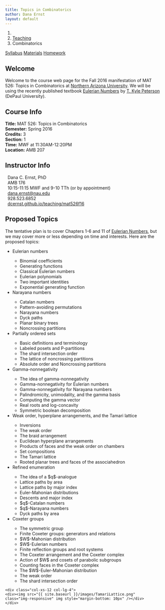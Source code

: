 ```yaml
---
title: Topics in Combinatorics
author: Dana Ernst
layout: default
---
```


<ol class="breadcrumb">
  <li><a href="/"><i class="fa fa-home"></i></a></li>
  <li><a href="/teaching/">Teaching</a></li>
  <li class="active">Combinatorics</li>
</ol>

<div class="row">
<div class="col-xs-12">
<div class="btn-group btn-group-justified">
<a class="btn btn-default btn-success" href="{{site.baseurl}}/teaching/mat526f16/syllabus/">Syllabus</a>
<a class="btn btn-default btn-primary" href="{{site.baseurl}}/teaching/mat526f16/materials/">Materials</a>
<a class="btn btn-default btn-warning" href="{{site.baseurl}}/teaching/mat526f16/homework/">Homework</a>
</div>
</div>
</div>

## Welcome ##
Welcome to the course web page for the Fall 2016 manifestation of MAT 526: Topics in Combinatorics at [Northern Arizona University](http://nau.edu). We will be using the recently published textbook [Eulerian Numbers](http://www.springer.com/us/book/9781493930906) by [T. Kyle Peterson](http://math.depaul.edu/tpeter21/) (DePaul University).

<div class="row">
  <div class="col-xs-12 col-sm-6">
    <div>
    <h2>Course Info</h2>
    <strong>Title:</strong> MAT 526: Topics in Combinatorics<br />
    <strong>Semester:</strong> Spring 2016<br />
    <strong>Credits:</strong> 3<br />
    <strong>Section:</strong> 1<br />
    <strong>Time:</strong> MWF at 11:30AM-12:20PM<br />
    <strong>Location:</strong> AMB 207
    </div>
  </div>

  <div class="col-xs-12 col-sm-6">
    <div>
      <h2>Instructor Info</h2>
      <i class="fa fa-user fa-fw"></i>&nbsp; Dana C. Ernst, PhD<br />
      <i class="fa fa-university fa-fw"></i>&nbsp; AMB 176<br />
      <i class="fa fa-users fa-fw"></i>&nbsp; 10:15-11:15 MWF and 9-10 TTh (or by appointment)<br />
      <i class="fa fa-envelope-o fa-fw"></i>&nbsp; <a href="mailto:dana.ernst@nau.edu">dana.ernst@nau.edu</a><br />
      <i class="fa fa-phone fa-fw"></i>&nbsp; 928.523.6852<br />
      <i class="fa fa-link fa-fw"></i>&nbsp; <a href="http://dcernst.github.io/teaching/mat526f16">dcernst.github.io/teaching/mat526f16</a>
    </div>
  </div>
</div>

## Proposed Topics ##
The tentative plan is to cover Chapters 1-6 and 11 of [Eulerian Numbers](http://www.springer.com/us/book/9781493930906), but we may cover more or less depending on time and interests.  Here are the proposed topics:

<div class="row">

  <div class="col-xs-12 col-lg-8">
    <div>
    <p>
    <ul>
    <li>Eulerian numbers</li>
    <ul>
      <li>Binomial coefficients</li>
      <li>Generating functions</li>
      <li>Classical Eulerian numbers</li>
      <li>Eulerian polynomials</li>
      <li>Two important identities</li>
      <li>Exponential generating function</li>
    </ul>
    <li>Narayana numbers</li>
    <ul>
      <li>Catalan numbers</li>
      <li>Pattern-avoiding permutations</li>
      <li>Narayana numbers</li>
      <li>Dyck paths</li>
      <li>Planar binary trees</li>
      <li>Noncrossing partitions</li>
    </ul>
    <li>Partially ordered sets</li>
    <ul>
      <li>Basic definitions and terminology</li>
      <li>Labeled posets and P-partitions</li>
      <li>The shard intersection order</li>
      <li>The lattice of noncrossing partitions</li>
      <li>Absolute order and Noncrossing partitions</li>
    </ul>
    <li>Gamma-nonnegativity</li>
    <ul>
      <li>The idea of gamma-nonnegativity</li>
      <li>Gamma-nonnegativity for Eulerian numbers</li>
      <li>Gamma-nonnegativity for Narayana numbers</li>
      <li>Palindromicity, unimodality, and the gamma basis</li>
      <li>Computing the gamma vector</li>
      <li>Real roots and log-concavity</li>
      <li>Symmetric boolean decomposition</li>
    </ul>
    <li>Weak order, hyperplane arrangements, and the Tamari lattice</li>
    <ul>
      <li>Inversions</li>
      <li>The weak order</li>
      <li>The braid arrangement</li>
      <li>Euclidean hyperplane arrangements</li>
      <li>Products of faces and the weak order on chambers</li>
      <li>Set compositions</li>
      <li>The Tamari lattice</li>
      <li>Rooted planar trees and faces of the associahedron</li>
    </ul>
    <li>Refined enumeration</li>
    <ul>
      <li>The idea of a $q$-analogue</li>
      <li>Lattice paths by area</li>
      <li>Lattice paths by major index</li>
      <li>Euler-Mahonian distributions</li>
      <li>Descents and major index</li>
      <li>$q$-Catalan numbers</li>
      <li>$q$-Narayana numbers</li>
      <li>Dyck paths by area</li>
    </ul>
    <li>Coxeter groups</li>
    <ul>
      <li>The symmetric group</li>
      <li>Finite Coxeter groups: generators and relations</li>
      <li>$W$-Mahonian distribution</li>
      <li>$W$-Eulerian numbers</li>
      <li>Finite reflection groups and root systems</li>
      <li>The Coxeter arrangement and the Coxeter complex</li>
      <li>Action of $W$ and cosets of parabolic subgroups</li>
      <li>Counting faces in the Coxeter complex</li>
      <li>The $W$-Euler-Mahonian distribution</li>
      <li>The weak order</li>
      <li>The shard intersection order</li>
    </ul>
    </ul>
    </p>
    </div>

    <div class="col-xs-12 col-lg-4">
    <div><img src="{{ site.baseurl }}/images/TamariLattice.png" class="img-responsive" img style="margin-bottom: 10px" /></div>
    </div>
  </div>
</div>

<br />
